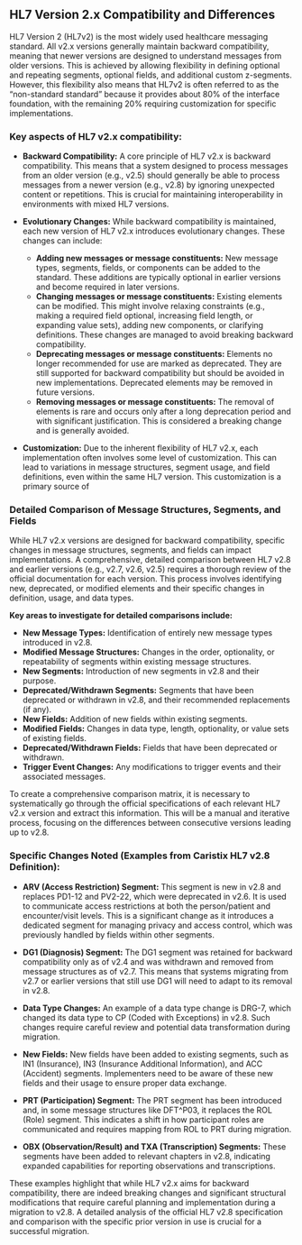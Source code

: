 
## HL7 Version 2.x Compatibility and Differences

HL7 Version 2 (HL7v2) is the most widely used healthcare messaging standard. All v2.x versions generally maintain backward compatibility, meaning that newer versions are designed to understand messages from older versions. This is achieved by allowing flexibility in defining optional and repeating segments, optional fields, and additional custom z-segments. However, this flexibility also means that HL7v2 is often referred to as the “non-standard standard” because it provides about 80% of the interface foundation, with the remaining 20% requiring customization for specific implementations.

### Key aspects of HL7 v2.x compatibility:

*   **Backward Compatibility:** A core principle of HL7 v2.x is backward compatibility. This means that a system designed to process messages from an older version (e.g., v2.5) should generally be able to process messages from a newer version (e.g., v2.8) by ignoring unexpected content or repetitions. This is crucial for maintaining interoperability in environments with mixed HL7 versions.

*   **Evolutionary Changes:** While backward compatibility is maintained, each new version of HL7 v2.x introduces evolutionary changes. These changes can include:
    *   **Adding new messages or message constituents:** New message types, segments, fields, or components can be added to the standard. These additions are typically optional in earlier versions and become required in later versions.
    *   **Changing messages or message constituents:** Existing elements can be modified. This might involve relaxing constraints (e.g., making a required field optional, increasing field length, or expanding value sets), adding new components, or clarifying definitions. These changes are managed to avoid breaking backward compatibility.
    *   **Deprecating messages or message constituents:** Elements no longer recommended for use are marked as deprecated. They are still supported for backward compatibility but should be avoided in new implementations. Deprecated elements may be removed in future versions.
    *   **Removing messages or message constituents:** The removal of elements is rare and occurs only after a long deprecation period and with significant justification. This is considered a breaking change and is generally avoided.

*   **Customization:** Due to the inherent flexibility of HL7 v2.x, each implementation often involves some level of customization. This can lead to variations in message structures, segment usage, and field definitions, even within the same HL7 version. This customization is a primary source of 




### Detailed Comparison of Message Structures, Segments, and Fields

While HL7 v2.x versions are designed for backward compatibility, specific changes in message structures, segments, and fields can impact implementations. A comprehensive, detailed comparison between HL7 v2.8 and earlier versions (e.g., v2.7, v2.6, v2.5) requires a thorough review of the official documentation for each version. This process involves identifying new, deprecated, or modified elements and their specific changes in definition, usage, and data types.

**Key areas to investigate for detailed comparisons include:**

*   **New Message Types:** Identification of entirely new message types introduced in v2.8.
*   **Modified Message Structures:** Changes in the order, optionality, or repeatability of segments within existing message structures.
*   **New Segments:** Introduction of new segments in v2.8 and their purpose.
*   **Deprecated/Withdrawn Segments:** Segments that have been deprecated or withdrawn in v2.8, and their recommended replacements (if any).
*   **New Fields:** Addition of new fields within existing segments.
*   **Modified Fields:** Changes in data type, length, optionality, or value sets of existing fields.
*   **Deprecated/Withdrawn Fields:** Fields that have been deprecated or withdrawn.
*   **Trigger Event Changes:** Any modifications to trigger events and their associated messages.

To create a comprehensive comparison matrix, it is necessary to systematically go through the official specifications of each relevant HL7 v2.x version and extract this information. This will be a manual and iterative process, focusing on the differences between consecutive versions leading up to v2.8.






### Specific Changes Noted (Examples from Caristix HL7 v2.8 Definition):

*   **ARV (Access Restriction) Segment:** This segment is new in v2.8 and replaces PD1-12 and PV2-22, which were deprecated in v2.6. It is used to communicate access restrictions at both the person/patient and encounter/visit levels. This is a significant change as it introduces a dedicated segment for managing privacy and access control, which was previously handled by fields within other segments.

*   **DG1 (Diagnosis) Segment:** The DG1 segment was retained for backward compatibility only as of v2.4 and was withdrawn and removed from message structures as of v2.7. This means that systems migrating from v2.7 or earlier versions that still use DG1 will need to adapt to its removal in v2.8.

*   **Data Type Changes:** An example of a data type change is DRG-7, which changed its data type to CP (Coded with Exceptions) in v2.8. Such changes require careful review and potential data transformation during migration.

*   **New Fields:** New fields have been added to existing segments, such as IN1 (Insurance), IN3 (Insurance Additional Information), and ACC (Accident) segments. Implementers need to be aware of these new fields and their usage to ensure proper data exchange.

*   **PRT (Participation) Segment:** The PRT segment has been introduced and, in some message structures like DFT^P03, it replaces the ROL (Role) segment. This indicates a shift in how participant roles are communicated and requires mapping from ROL to PRT during migration.

*   **OBX (Observation/Result) and TXA (Transcription) Segments:** These segments have been added to relevant chapters in v2.8, indicating expanded capabilities for reporting observations and transcriptions.

These examples highlight that while HL7 v2.x aims for backward compatibility, there are indeed breaking changes and significant structural modifications that require careful planning and implementation during a migration to v2.8. A detailed analysis of the official HL7 v2.8 specification and comparison with the specific prior version in use is crucial for a successful migration.


